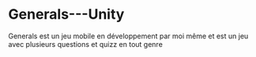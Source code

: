 # Generals---Unity
Generals est un jeu mobile en développement par moi même et est un jeu avec plusieurs questions et quizz en tout genre
